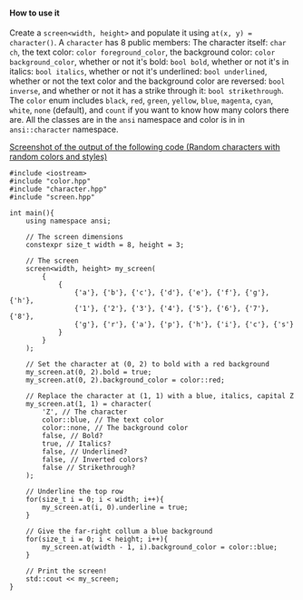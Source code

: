 #### How to use it
Create a `screen<width, height>` and populate it using `at(x, y) = character()`. A `character` has 8 public members: The character itself: `char ch`, the text color: `color foreground_color`, the background color: `color background_color`, whether or not it's bold: `bool bold`, whether or not it's in italics: `bool italics`, whether or not it's underlined: `bool underlined`, whether or not the text color and the background color are reversed: `bool inverse`, and whether or not it has a strike through it: `bool strikethrough`. The `color` enum includes `black`, `red`, `green`, `yellow`, `blue`, `magenta`, `cyan`, `white`, `none` (default), and `count` if you want to know how many colors there are. All the classes are in the `ansi` namespace and color is in in `ansi::character` namespace.

[Screenshot of the output of the following code (Random characters with random colors and styles)](https://i.sli.mg/twpNoU.png)
```
#include <iostream>
#include "color.hpp"
#include "character.hpp"
#include "screen.hpp"

int main(){
	using namespace ansi;

	// The screen dimensions
	constexpr size_t width = 8, height = 3;

	// The screen
	screen<width, height> my_screen(
		{
			{
				{'a'}, {'b'}, {'c'}, {'d'}, {'e'}, {'f'}, {'g'}, {'h'},
				{'1'}, {'2'}, {'3'}, {'4'}, {'5'}, {'6'}, {'7'}, {'8'},
				{'g'}, {'r'}, {'a'}, {'p'}, {'h'}, {'i'}, {'c'}, {'s'}
			}
		}
	);

	// Set the character at (0, 2) to bold with a red background
	my_screen.at(0, 2).bold = true;
	my_screen.at(0, 2).background_color = color::red;

	// Replace the character at (1, 1) with a blue, italics, capital Z
	my_screen.at(1, 1) = character(
		'Z', // The character
		color::blue, // The text color
		color::none, // The background color
		false, // Bold?
		true, // Italics?
		false, // Underlined?
		false, // Inverted colors?
		false // Strikethrough?
	);

	// Underline the top row
	for(size_t i = 0; i < width; i++){
		my_screen.at(i, 0).underline = true;
	}

	// Give the far-right collum a blue background
	for(size_t i = 0; i < height; i++){
		my_screen.at(width - 1, i).background_color = color::blue;
	}

	// Print the screen!
	std::cout << my_screen;
}
```

